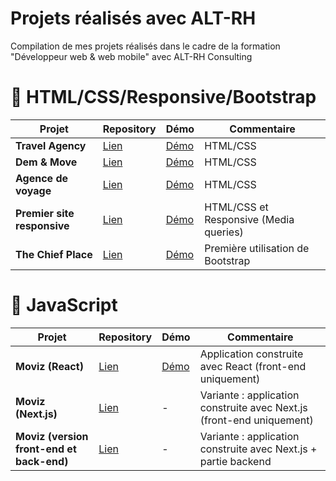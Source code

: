 # Projets réalisés avec ALT-RH

Compilation de mes projets réalisés dans le cadre de la formation "Développeur web &amp; web mobile" avec ALT-RH Consulting

# 🎈 HTML/CSS/Responsive/Bootstrap

| Projet                      | Repository                                                                    | Démo                                                                | Commentaire                            |
| --------------------------- | ----------------------------------------------------------------------------- | ------------------------------------------------------------------- | -------------------------------------- |
| **Travel Agency**           | [Lien](https://github.com/KevinLy1/dwwm-projets/tree/main/01-travel-agency)   | [Démo](https://kevinly1.github.io/dwwm-projets/01-travel-agency/)   | HTML/CSS                               |
| **Dem & Move**              | [Lien](https://github.com/KevinLy1/dwwm-projets/tree/main/02-dem-move)        | [Démo](https://kevinly1.github.io/dwwm-projets/02-dem-move/)        | HTML/CSS                               |
| **Agence de voyage**        | [Lien](https://github.com/KevinLy1/dwwm-projets/tree/main/03-agence-voyage)   | [Démo](https://kevinly1.github.io/dwwm-projets/03-agence-voyage/)   | HTML/CSS                               |
| **Premier site responsive** | [Lien](https://github.com/KevinLy1/dwwm-projets/tree/main/04-responsive)      | [Démo](https://kevinly1.github.io/dwwm-projets/04-responsive/)      | HTML/CSS et Responsive (Media queries) |
| **The Chief Place**         | [Lien](https://github.com/KevinLy1/dwwm-projets/tree/main/05-the-chief-place) | [Démo](https://kevinly1.github.io/dwwm-projets/05-the-chief-place/) | Première utilisation de Bootstrap      |

# 🚀 JavaScript

| Projet                                    | Repository                                                                 | Démo                                                           | Commentaire                                                           |
| ----------------------------------------- | -------------------------------------------------------------------------- | -------------------------------------------------------------- | --------------------------------------------------------------------- |
| **Moviz (React)**                         | [Lien](https://github.com/KevinLy1/dwwm-projets/tree/main/06-moviz)        | [Démo](https://kevinly1.github.io/dwwm-projets/06-moviz/build) | Application construite avec React (front-end uniquement)              |
| **Moviz (Next.js)**                       | [Lien](https://github.com/KevinLy1/dwwm-projets/tree/main/06-moviz-nextjs) | -                                                              | Variante : application construite avec Next.js (front-end uniquement) |
| **Moviz (version front-end et back-end)** | [Lien](https://github.com/KevinLy1/dwwm-projets/tree/main/06-moviz-fe-be)  | -                                                              | Variante : application construite avec Next.js + partie backend       |
